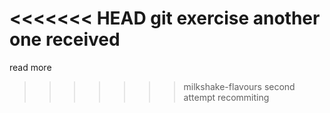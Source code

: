<<<<<<< HEAD
git exercise
another one
received
=======
read more
>>>>>>> milkshake-flavours
second attempt
recommiting
